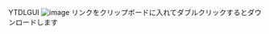 YTDLGUI
![image](https://user-images.githubusercontent.com/17563842/115159087-6567b500-a0cc-11eb-80ac-fbee0b9bce86.png)
リンクをクリップボードに入れてダブルクリックするとダウンロードします

